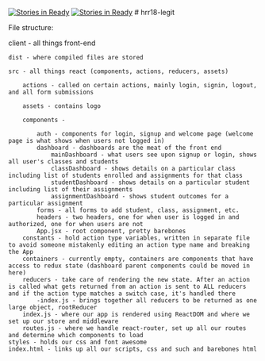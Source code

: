 [![Stories in Ready](https://badge.waffle.io/HR18-Legit/hrr18-legit.png?label=ready&title=Ready)](https://waffle.io/HR18-Legit/hrr18-legit)
[![Stories in Ready](https://badge.waffle.io/HR18-Legit/hrr18-legit.png?label=ready&title=Ready)](https://waffle.io/HR18-Legit/hrr18-legit)
﻿# hrr18-legit

File structure:

client - all things front-end

    dist - where compiled files are stored
    
    src - all things react (components, actions, reducers, assets)
    
        actions - called on certain actions, mainly login, signin, logout, and all form submissions
        
        assets - contains logo 
        
        components - 
        
            auth - components for login, signup and welcome page (welcome page is what shows when users not logged in)
            dashboard - dashboards are the meat of the front end
                mainDashboard - what users see upon signup or login, shows all user's classes and students
                classDashboard - shows details on a particular class including list of students enrolled and assignments for that class
                studentDashboard - shows details on a particular student including list of their assignments
                assignmentDashboard - shows student outcomes for a particular assignment  
            forms - all forms to add student, class, assignment, etc.
            headers - two headers, one for when user is logged in and authorized, one for when users are not
            App.jsx - root component, pretty barebones
        constants - hold action type variables, written in separate file to avoid someone mistakenly editing an action type name and breaking the App
        containers - currently empty, containers are components that have access to redux state (dashboard parent components could be moved in here)
        reducers - take care of rendering the new state. After an action is called what gets returned from an action is sent to ALL reducers and if the action type matches a switch case, it's handled there
            -index.js - brings together all reducers to be returned as one large object, rootReducer
        index.js - where our app is rendered using ReactDOM and where we set up our store and middleware
        routes.js - where we handle react-router, set up all our routes and determine which components to load
    styles - holds our css and font awesome
    index.html - links up all our scripts, css and such and barebones html
